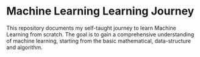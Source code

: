 # Machine Learning Learning Journey

This repository documents my self-taught journey to learn Machine Learning from scratch. The goal is to gain a comprehensive understanding of machine learning, starting from the basic mathematical, data-structure and algorithm.
